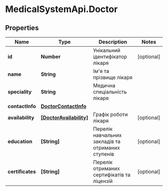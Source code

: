 # MedicalSystemApi.Doctor

## Properties
Name | Type | Description | Notes
------------ | ------------- | ------------- | -------------
**id** | **Number** | Унікальний ідентифікатор лікаря | [optional] 
**name** | **String** | Ім&#x27;я та прізвище лікаря | 
**speciality** | **String** | Медична спеціальність лікаря | 
**contactInfo** | [**DoctorContactInfo**](DoctorContactInfo.md) |  | 
**availability** | [**[DoctorAvailability]**](DoctorAvailability.md) | Графік роботи лікаря | [optional] 
**education** | **[String]** | Перелік навчальних закладів та отриманих ступенів | [optional] 
**certificates** | **[String]** | Перелік отриманих сертифікатів та ліцензій | [optional] 
